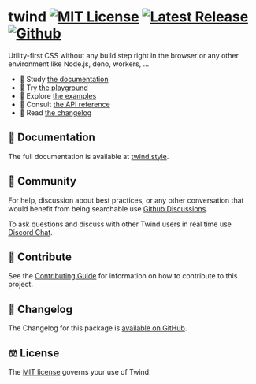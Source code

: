 # twind [![MIT License](https://flat.badgen.net/github/license/tw-in-js/twind)](https://github.com/tw-in-js/twind/blob/main/LICENSE) [![Latest Release](https://flat.badgen.net/npm/v/@twind/core?icon=npm&label&cache=10800&color=blue)](https://www.npmjs.com/package/@twind/core) [![Github](https://flat.badgen.net/badge/icon/tw-in-js%2Ftwind%23core?icon=github&label)](https://github.com/tw-in-js/twind/tree/main/packages/core)

Utility-first CSS without any build step right in the browser or any other environment like Node.js, deno, workers, ...

- 📖 Study [the documentation](https://twind.style)
- 🤖 Try [the playground](https://twind.run)
- 🧭 Explore [the examples](https://twind.style/examples)
- 📓 Consult [the API reference](https://twind.style/packages/@twind/core)
- 📜 Read [the changelog](https://github.com/tw-in-js/twind/tree/main/packages/core/CHANGELOG.md)

## 📖 Documentation

The full documentation is available at [twind.style](https://twind.style).

## 💬 Community

For help, discussion about best practices, or any other conversation that would benefit from being searchable use [Github Discussions](https://github.com/tw-in-js/twind/discussions).

To ask questions and discuss with other Twind users in real time use [Discord Chat](https://chat.twind.style).

## 🧱 Contribute

See the [Contributing Guide](../../CONTRIBUTING.md) for information on how to contribute to this project.

## 📜 Changelog

The Changelog for this package is [available on GitHub](https://github.com/tw-in-js/twind/tree/main/packages/twind/CHANGELOG.md).

## ⚖️ License

The [MIT license](https://github.com/tw-in-js/twind/blob/main/LICENSE) governs your use of Twind.
